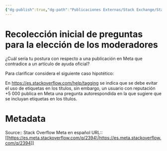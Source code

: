 ```yaml
---
{"dg-publish":true,"dg-path":"Publicaciones Externas/Stack Exchange/Stack Overflow en español/Stack Overflow en español Meta/es.meta.stackoverflow.com-2394.md","permalink":"/publicaciones-externas/stack-exchange/stack-overflow-en-espanol/stack-overflow-en-espanol-meta/es-meta-stackoverflow-com-2394/","title":"Recolección inicial de preguntas para la elección de los moderadores","hide":true,"noteIcon":"default","created":"2024-04-03T12:49:10.373-06:00","updated":"2024-04-05T16:44:01.751-06:00"}
---
```


# Recolección inicial de preguntas para la elección de los moderadores

¿Cuál sería tu postura con respecto a una publicación en Meta que contradice a un artículo de ayuda oficial?

Para clarificar considera el siguiente caso hipotético:

En https://es.stackoverflow.com/help/tagging se indica que se debe evitar el uso de etiquetas en los títulos, sin embargo, un usuario con reputación +5 000 publica en Meta una pregunta autorespondida en la que sugiere que se incluyan etiquetas en los títulos.

# Metadata
Source:: Stack Overflow Meta en español
URL:: [[https://es.meta.stackoverflow.com/q/2394\|https://es.meta.stackoverflow.com/q/2394]]

